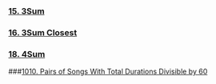### [15. 3Sum](https://leetcode.com/problems/3sum/)
### [16. 3Sum Closest](https://leetcode.com/problems/3sum-closest/)
### [18. 4Sum](https://leetcode.com/problems/4sum/)
###[1010. Pairs of Songs With Total Durations Divisible by 60](https://leetcode.com/problems/pairs-of-songs-with-total-durations-divisible-by-60/)
